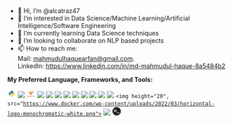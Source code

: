 - 👋 Hi, I’m @alcatraz47
- 👀 I’m interested in Data Science/Machine Learning/Artificial Intelligence/Software Engineering
- 🌱 I’m currently learning Data Science techniques
- 💞️ I’m looking to collaborate on NLP based projects
- 📫 How to reach me:  
Mail: mahmudulhaquearfan@gmail.com. <br /> 
LinkedIn: https://www.linkedin.com/in/md-mahmudul-haque-8a5484b2

**My Preferred Language, Frameworks, and Tools:**  

<code><img height="20" src="https://raw.githubusercontent.com/github/explore/80688e429a7d4ef2fca1e82350fe8e3517d3494d/topics/python/python.png"></code>
<code><img height="20" src="https://upload.wikimedia.org/wikipedia/commons/9/96/Pytorch_logo.png"></code>
<code><img height="20" src="https://raw.githubusercontent.com/github/explore/80688e429a7d4ef2fca1e82350fe8e3517d3494d/topics/tensorflow/tensorflow.png"></code>
<code><img height="20" src="https://upload.wikimedia.org/wikipedia/commons/a/ae/Keras_logo.svg"></code>
<code><img height="20" src="https://qph.fs.quoracdn.net/main-qimg-748316a749bdb46f5cdbe02e976e5500.webp"></code>
<code><img height="20" src="https://upload.wikimedia.org/wikiversity/en/8/8c/FastAPI_logo.png"></code>
<code><img height="20" src="https://cdn.pixabay.com/photo/2017/01/31/15/33/linux-2025130_1280.png"></code>
<code><img height="20" src="https://wiki.postgresql.org/images/a/a4/PostgreSQL_logo.3colors.svg"></code>
<code><img height="20" src="https://www.kindpng.com/picc/m/713-7136289_rougier-numpy-logo-name-below-02-python-numpy.png"></code>
<code><img height="20" src="https://numfocus.org/wp-content/uploads/2016/07/pandas-logo-300.png"></code>
<code><img height="20" src="https://upload.wikimedia.org/wikipedia/commons/thumb/0/05/Scikit_learn_logo_small.svg/1200px-Scikit_learn_logo_small.svg.png"></code>
<code><img height="20" src="https://upload.wikimedia.org/wikipedia/commons/thumb/8/88/SpaCy_logo.svg/1920px-SpaCy_logo.svg.png"></code>
<code><img height="20", src="https://www.docker.com/wp-content/uploads/2022/03/horizontal-logo-monochromatic-white.png"></code>
<code><img height="20" src="https://www.pngplay.com/wp-content/uploads/3/Amazon-Web-Services-AWS-Logo-Transparent-PNG.png"></code>
<code><img height="20" src="https://raw.githubusercontent.com/github/explore/80688e429a7d4ef2fca1e82350fe8e3517d3494d/topics/terminal/terminal.png"></code>

<!---
alcatraz47/alcatraz47 is a ✨ special ✨ repository because its `README.md` (this file) appears on your GitHub profile.
You can click the Preview link to take a look at your changes.
--->
